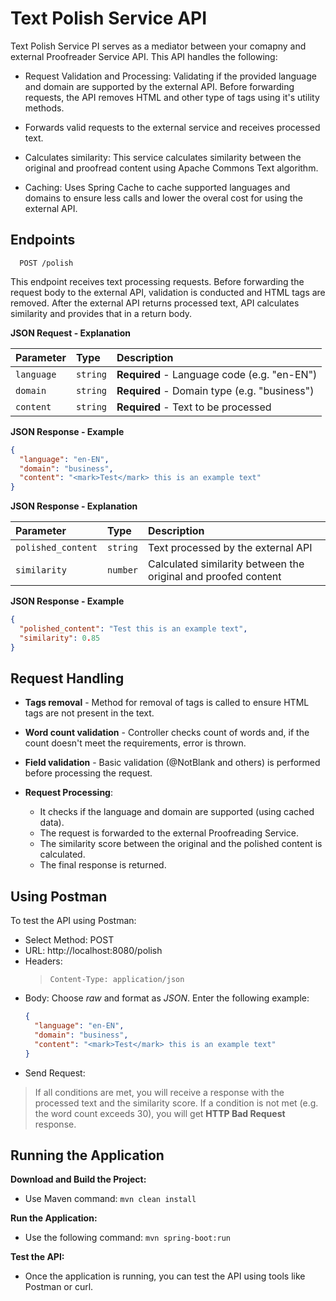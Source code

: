 # Text Polish Service API

Text Polish Service PI serves as a mediator between your comapny and external Proofreader Service API. This API handles the following:

- Request Validation and Processing: Validating if the provided language and domain are supported by the external API. Before forwarding requests, the API removes HTML and other type of tags using it's utility methods.

- Forwards valid requests to the external service and receives processed text.

- Calculates similarity: This service calculates similarity between the original and proofread content using Apache Commons Text algorithm.

- Caching: Uses Spring Cache to cache supported languages and domains to ensure less calls and lower the overal cost for using the external API.
## Endpoints

```http
  POST /polish
```

This endpoint receives text processing requests. Before forwarding the request body to the external API, validation is conducted and HTML tags are removed. After the external API returns processed text, API calculates similarity and provides that in a return body.

**JSON Request - Explanation**

| Parameter | Type     | Description                                  |
| :-------- | :------- | :------------------------------------------- |
| `language`| `string` | **Required** - Language code (e.g. "en-EN")  |
| `domain`  | `string` | **Required** - Domain type (e.g. "business") |
| `content` | `string` | **Required** - Text to be processed          |

**JSON Response - Example**

```json
{
  "language": "en-EN",
  "domain": "business",
  "content": "<mark>Test</mark> this is an example text"
}
```

**JSON Response - Explanation**

| Parameter         | Type     | Description                                 |
| :---------------- | :------- | :------------------------------------------ |
| `polished_content`| `string` | Text processed by the external API                    |
| `similarity`      | `number` | Calculated similarity between the original and proofed content        |

**JSON Response - Example**
```json
{
  "polished_content": "Test this is an example text",
  "similarity": 0.85
}
```
## Request Handling

* **Tags removal** - Method for removal of tags is called to ensure HTML tags are not present in the text.

* **Word count validation** - Controller checks count of words and, if the count doesn't meet the requirements, error is thrown.

* **Field validation** - Basic validation (@NotBlank and others) is performed before processing the request.

* **Request Processing**:
   - It checks if the language and domain are supported (using cached data).
   - The request is forwarded to the external Proofreading Service.
   - The similarity score between the original and the polished content is calculated.
   - The final response is returned.
## Using Postman
To test the API using Postman:
- Select Method: POST
- URL: http://localhost:8080/polish
- Headers:
  >`Content-Type: application/json`
- Body: Choose *raw* and format as *JSON*. Enter the following example:
  ```json
  {
    "language": "en-EN",
    "domain": "business",
    "content": "<mark>Test</mark> this is an example text"
  }
  ```
- Send Request:

> If all conditions are met, you will receive a response with the processed text and the similarity score.
> If a condition is not met (e.g. the word count exceeds 30), you will get **HTTP Bad Request** response.

## Running the Application
**Download and Build the Project:**

* Use Maven command: `mvn clean install`

**Run the Application:**
* Use the following command: `mvn spring-boot:run`

**Test the API:**
* Once the application is running, you can test the API using tools like Postman or curl.
